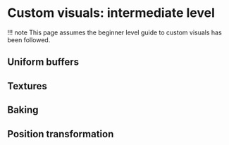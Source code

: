 # Custom visuals: intermediate level

!!! note
    This page assumes the beginner level guide to custom visuals has been followed.

## Uniform buffers

## Textures

## Baking

## Position transformation
